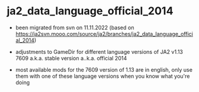 # ja2_data_language_official_2014

- been migrated from svn on 11.11.2022 (based on https://ja2svn.mooo.com/source/ja2/branches/ja2_data_language_official_2014)

- adjustments to GameDir for different language versions of JA2 v1.13 7609 a.k.a. stable version a..k.a. official 2014

- most available mods for the 7609 version of 1.13 are in english, only use them with one of these language versions when you know what you're doing
